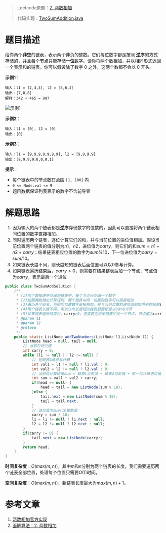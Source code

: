> Leetcode原题：[2. 两数相加](https://leetcode-cn.com/problems/add-two-numbers/)
>
> 代码实现：[TwoSumAddition.java](../src/main/java/io/gitee/pchlgang/leetcode/p2/TwoSumAddition.java)

# 题目描述

给你两个**非空**的链表，表示两个非负的整数。它们每位数字都是按照 **逆序**的方式存储的，并且每个节点只能存储**一位**数字。请你将两个数相加，并以相同形式返回一个表示和的链表。你可以假设除了数字 0 之外，这两个数都不会以 0 开头。

**示例1**：

```
输入：l1 = [2,4,3], l2 = [5,6,4]
输出：[7,0,8]
解释：342 + 465 = 807
```



![示例1](https://assets.leetcode-cn.com/aliyun-lc-upload/uploads/2021/01/02/addtwonumber1.jpg)

**示例2**：

```
输入：l1 = [0], l2 = [0]
输出：[0]
```

**示例3**：

```
输入：l1 = [9,9,9,9,9,9,9], l2 = [9,9,9,9]
输出：[8,9,9,9,0,0,0,1]
```

**提示**：

- 每个链表中的节点数在范围 `[1, 100]` 内
- `0 <= Node.val <= 9`
- 题目数据保证列表表示的数字不含前导零

# 解题思路

1. 因为输入的两个链表都是**逆序**存储数字的位数的，因此可以直接将两个链表相同位置的数字直接相加。
2. 同时遍历两个链表，逐位计算它们的和，并与当前位置的进位值相加。假设当前位置两个链表的值分别为$n1，n2$，进位值为$carry$，则它们的和$sum=n1+n2+carry$；结果链表相应位置的数字为$sum\%10$，下一位进位值为$carry=sum/10$。
3. 如果链表长度不同，则长度短的链表后面位置可以以0参与计算。
4. 如果链表遍历结束后，$carry>0$，则需要在结果链表后加一个节点，节点值为$carry$，表示最后一个进位

```java
public class TwoSumAddSolution {
    /**
     * (1)两个数按逆序存储到链表中，每个节点只存储一个数字
     * (2)按照两数相加计算规则，两个链表中同一位置的数字可以直接相加
     * (3)遍历两个链表，将相同位置数字直接相加，并与当前位置的进位值相加得到的结果sum，那么sum%10即为当前位计算结果，carry=sum/10为下一位进位值
     * (4)两个链表长度不同，可以认为长度短的链表后面都是以0参与计算
     * (5)如果链表遍历结束后，carry>0，还需要在结果链表中加一个节点，节点值为carry，表示最后一个进位
     * @param l1
     * @param l2
     * @return
     */
    public static ListNode addTwoNumbers(ListNode l1,ListNode l2) {
        ListNode head = null, tail = null;
        // 当前位进位值
        int carry = 0;
        while (l1 != null || l2 != null) {
            // 短链表以0参与计算
            int val1 = l1 != null ? l1.val : 0;
            int val2 = l2 != null ? l2.val : 0;
            // 当前位计算结果sum = 链表1当前值 + 链表2当前值 + 前一位计算进位值
            int sum = val1 + val2 + carry;
            if(head == null) {
                head = tail = new ListNode(sum % 10);
            }else {
                tail.next = new ListNode(sum % 10);
                tail = tail.next;
            }
            // 进位值为sum/10整数值
            carry = sum / 10;
            l1 = l1 != null ? l1.next : null;
            l2 = l2 != null ? l2.next : null;
        }
        if(carry != 0) {
            tail.next = new ListNode(carry);
        }
        return head;
    }
}
```

**时间复杂度**：$O(max(m,n))$，其中$m$和$n$分别为两个链表的长度，我们需要遍历两个链表全部位置，处理每个位置只需要$O(1)$时间。

**空间复杂度**：$O(max(m,n))$，新链表长度最大为$max(m,n)+1$。

# 参考文章

1. [两数相加官方实现](https://leetcode-cn.com/problems/add-two-numbers/solution/liang-shu-xiang-jia-by-leetcode-solution/)
2. [画解算法：2. 两数相加](https://leetcode-cn.com/problems/add-two-numbers/solution/hua-jie-suan-fa-2-liang-shu-xiang-jia-by-guanpengc/)





